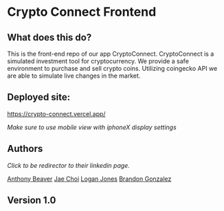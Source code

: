 # Crypto Connect Frontend

## What does this do?

This is the front-end repo of our app CryptoConnect. CryptoConnect is a simulated investment tool for cryptocurrency. We provide a safe environment to purchase and sell crypto coins. Utilizing coingecko API we are able to simulate live changes in the market.

## Deployed site:

https://crypto-connect.vercel.app/

*Make sure to use mobile view with iphoneX display settings*

## Authors
*Click to be redirector to their linkedin page.*

[Anthony Beaver](https://www.linkedin.com/in/anthony-beaver/)
[Jae Choi](https://www.linkedin.com/in/choijy/)
[Logan Jones](https://www.linkedin.com/in/loganemilyjones/)
[Brandon Gonzalez](https://www.linkedin.com/in/bgonzalez38/)

## Version 1.0
